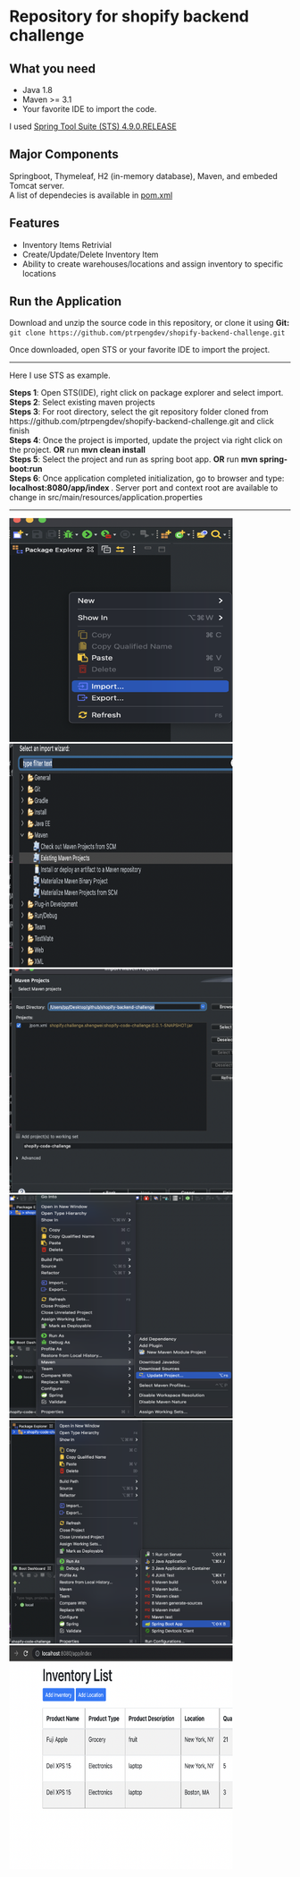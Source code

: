 # Repository for shopify backend challenge


## What you need

<ul>
 <li> Java 1.8 </li>
 <li> Maven >= 3.1 </li>
 <li> Your favorite IDE to import the code.</li>
</ul>

I used [Spring Tool Suite (STS) 4.9.0.RELEASE](https://spring.io/tools)

## Major Components

Springboot, Thymeleaf, H2 (in-memory database), Maven, and embeded Tomcat server. <br/>
A list of dependecies is available in [pom.xml](https://github.com/ptrpengdev/shopify-backend-challenge/blob/main/pom.xml)<br/>


## Features
<ul>
 <li> Inventory Items Retrivial</li>
 <li> Create/Update/Delete Inventory Item</li>
 <li> Ability to create warehouses/locations and assign inventory to specific locations</li>
</ul>
 


## Run the Application
Download and unzip the source code in this repository, or clone it using <b> Git: </b> `git clone https://github.com/ptrpengdev/shopify-backend-challenge.git` <br/>

Once downloaded, open STS or your favorite IDE to import the project. <hr/>
Here I use STS as example.<br/>

<div> <b>Steps 1</b>: Open STS(IDE), right click on package explorer and select import. </div>
<div> <b>Steps 2</b>: Select existing maven projects </div>
<div> <b>Steps 3</b>: For root directory, select the git repository folder cloned from https://github.com/ptrpengdev/shopify-backend-challenge.git and click finish</div>
<div> <b>Steps 4</b>: Once the project is imported, update the project via right click on the project. <b>OR</b> run <b>mvn clean install</b> </div>
<div> <b>Steps 5</b>: Select the project and run as spring boot app. <b>OR</b> run <b>mvn spring-boot:run</b>   </div>
<div> <b>Steps 6</b>: Once application completed initialization, go to browser and type: <b>localhost:8080/app/index </b>. Server port and context root are available to change in src/main/resources/application.properties</div> 
<hr/>
<p align="left">

<img src="https://github.com/ptrpengdev/shopify-backend-challenge/blob/main/readme_img/import1.png"  height="400" width="400">

<img src="https://github.com/ptrpengdev/shopify-backend-challenge/blob/main/readme_img/import2.png" height="400" width="400" >

<img src="https://github.com/ptrpengdev/shopify-backend-challenge/blob/main/readme_img/import3.png"  height="400" width="400" >

<img src="https://github.com/ptrpengdev/shopify-backend-challenge/blob/main/readme_img/update_maven.png" height="400" width="400" >
<img src="https://github.com/ptrpengdev/shopify-backend-challenge/blob/main/readme_img/run.png" height="400" width="400" >
<img src="https://github.com/ptrpengdev/shopify-backend-challenge/blob/main/readme_img/index.png" height="400" width="400" >

</p>


